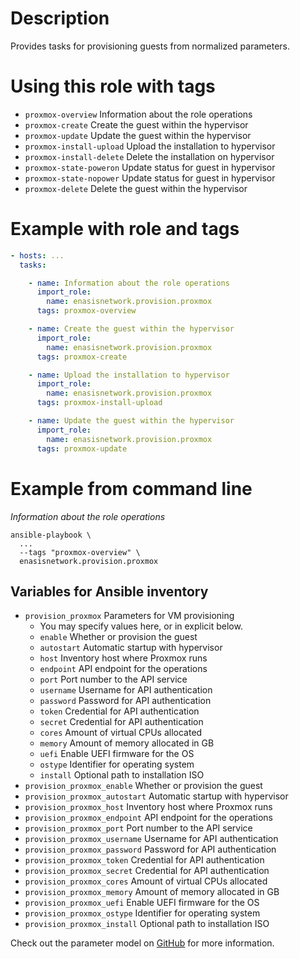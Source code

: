 # Description
Provides tasks for provisioning guests from normalized parameters.

# Using this role with tags
- `proxmox-overview` Information about the role operations
- `proxmox-create` Create the guest within the hypervisor
- `proxmox-update` Update the guest within the hypervisor
- `proxmox-install-upload` Upload the installation to hypervisor
- `proxmox-install-delete` Delete the installation on hypervisor
- `proxmox-state-poweron` Update status for guest in hypervisor
- `proxmox-state-nopower` Update status for guest in hypervisor
- `proxmox-delete` Delete the guest within the hypervisor

# Example with role and tags
```yaml
- hosts: ...
  tasks:

    - name: Information about the role operations
      import_role:
        name: enasisnetwork.provision.proxmox
      tags: proxmox-overview

    - name: Create the guest within the hypervisor
      import_role:
        name: enasisnetwork.provision.proxmox
      tags: proxmox-create

    - name: Upload the installation to hypervisor
      import_role:
        name: enasisnetwork.provision.proxmox
      tags: proxmox-install-upload

    - name: Update the guest within the hypervisor
      import_role:
        name: enasisnetwork.provision.proxmox
      tags: proxmox-update
```

# Example from command line
*Information about the role operations*
```
ansible-playbook \
  ...
  --tags "proxmox-overview" \
  enasisnetwork.provision.proxmox
```

## Variables for Ansible inventory
- `provision_proxmox` Parameters for VM provisioning
    - You may specify values here, or in explicit below.
    - `enable` Whether or provision the guest
    - `autostart` Automatic startup with hypervisor
    - `host` Inventory host where Proxmox runs
    - `endpoint` API endpoint for the operations
    - `port` Port number to the API service
    - `username` Username for API authentication
    - `password` Password for API authentication
    - `token` Credential for API authentication
    - `secret` Credential for API authentication
    - `cores` Amount of virtual CPUs allocated
    - `memory` Amount of memory allocated in GB
    - `uefi` Enable UEFI firmware for the OS
    - `ostype` Identifier for operating system
    - `install` Optional path to installation ISO
- `provision_proxmox_enable` Whether or provision the guest
- `provision_proxmox_autostart` Automatic startup with hypervisor
- `provision_proxmox_host` Inventory host where Proxmox runs
- `provision_proxmox_endpoint` API endpoint for the operations
- `provision_proxmox_port` Port number to the API service
- `provision_proxmox_username` Username for API authentication
- `provision_proxmox_password` Password for API authentication
- `provision_proxmox_token` Credential for API authentication
- `provision_proxmox_secret` Credential for API authentication
- `provision_proxmox_cores` Amount of virtual CPUs allocated
- `provision_proxmox_memory` Amount of memory allocated in GB
- `provision_proxmox_uefi` Enable UEFI firmware for the OS
- `provision_proxmox_ostype` Identifier for operating system
- `provision_proxmox_install` Optional path to installation ISO

Check out the parameter model on
[GitHub](https://github.com/enasisnetwork/ansible-provision/blob/main/collection/plugins/action/proxmox.py)
for more information.
